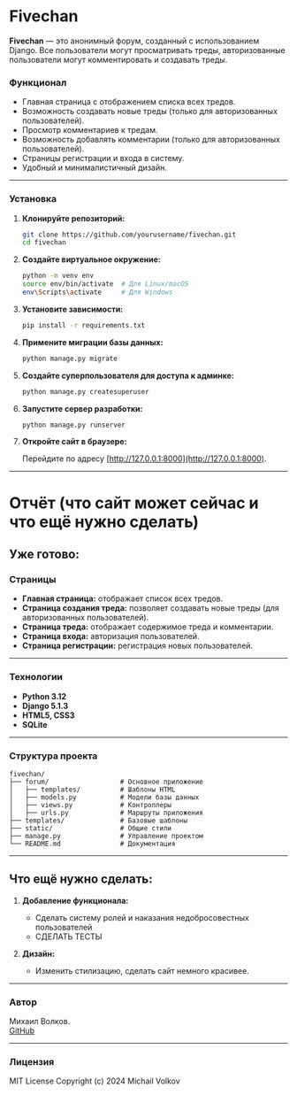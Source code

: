 
# Fivechan

**Fivechan** — это анонимный форум, созданный с использованием Django. Все пользователи могут просматривать треды, авторизованные пользователи могут комментировать и создавать треды.

### Функционал

- Главная страница с отображением списка всех тредов.
- Возможность создавать новые треды (только для авторизованных пользователей).
- Просмотр комментариев к тредам.
- Возможность добавлять комментарии (только для авторизованных пользователей).
- Страницы регистрации и входа в систему.
- Удобный и минималистичный дизайн.

---

### Установка

1. **Клонируйте репозиторий:**

   ```bash
   git clone https://github.com/yourusername/fivechan.git
   cd fivechan
   ```

2. **Создайте виртуальное окружение:**

   ```bash
   python -m venv env
   source env/bin/activate  # Для Linux/macOS
   env\Scripts\activate     # Для Windows
   ```

3. **Установите зависимости:**

   ```bash
   pip install -r requirements.txt
   ```

4. **Примените миграции базы данных:**

   ```bash
   python manage.py migrate
   ```

5. **Создайте суперпользователя для доступа к админке:**

   ```bash
   python manage.py createsuperuser
   ```

6. **Запустите сервер разработки:**

   ```bash
   python manage.py runserver
   ```

7. **Откройте сайт в браузере:**

   Перейдите по адресу [http://127.0.0.1:8000](http://127.0.0.1:8000).

---

# Отчёт (что сайт может сейчас и что ещё нужно сделать)

## Уже готово:

### Страницы

- **Главная страница:** отображает список всех тредов.
- **Страница создания треда:** позволяет создавать новые треды (для авторизованных пользователей).
- **Страница треда:** отображает содержимое треда и комментарии.
- **Страница входа:** авторизация пользователей.
- **Страница регистрации:** регистрация новых пользователей.

---

### Технологии

- **Python 3.12**
- **Django 5.1.3**
- **HTML5, CSS3**
- **SQLite**

---

### Структура проекта

```plaintext
fivechan/
├── forum/                  # Основное приложение
│   ├── templates/          # Шаблоны HTML
│   ├── models.py           # Модели базы данных
│   ├── views.py            # Контроллеры
│   ├── urls.py             # Маршруты приложения
├── templates/              # Базовые шаблоны
├── static/                 # Общие стили
├── manage.py               # Управление проектом
└── README.md               # Документация
```

---

## Что ещё нужно сделать:

1. **Добавление функционала:**
   - Сделать систему ролей и наказания недобросовестных пользователей
   - СДЕЛАТЬ ТЕСТЫ

2. **Дизайн:**
   - Изменить стилизацию, сделать сайт немного красивее.

---

### Автор
Михаил Волков.  
[GitHub](https://github.com/misha56803/AMICHAN_rep)

---

### Лицензия
MIT License
Copyright (c) 2024 Michail Volkov 